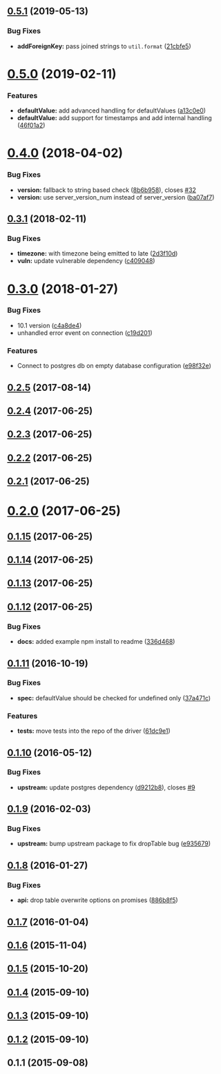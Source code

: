 ## [0.5.1](https://github.com/db-migrate/pg/compare/v0.5.0...v0.5.1) (2019-05-13)


### Bug Fixes

* **addForeignKey:** pass joined strings to `util.format` ([21cbfe5](https://github.com/db-migrate/pg/commit/21cbfe5))



<a name="0.5.0"></a>
# [0.5.0](https://github.com/db-migrate/pg/compare/v0.4.0...v0.5.0) (2019-02-11)


### Features

* **defaultValue:** add advanced handling for defaultValues ([a13c0e0](https://github.com/db-migrate/pg/commit/a13c0e0))
* **defaultValue:** add support for timestamps and add internal handling ([46f01a2](https://github.com/db-migrate/pg/commit/46f01a2))



<a name="0.4.0"></a>
# [0.4.0](https://github.com/db-migrate/pg/compare/v0.3.1...v0.4.0) (2018-04-02)


### Bug Fixes

* **version:** fallback to string based check ([8b6b958](https://github.com/db-migrate/pg/commit/8b6b958)), closes [#32](https://github.com/db-migrate/pg/issues/32)
* **version:** use server_version_num instead of server_version ([ba07af7](https://github.com/db-migrate/pg/commit/ba07af7))



<a name="0.3.1"></a>
## [0.3.1](https://github.com/db-migrate/pg/compare/v0.3.0...v0.3.1) (2018-02-11)


### Bug Fixes

* **timezone:** with timezone being emitted to late ([2d3f10d](https://github.com/db-migrate/pg/commit/2d3f10d))
* **vuln:** update vulnerable dependency ([c409048](https://github.com/db-migrate/pg/commit/c409048))



<a name="0.3.0"></a>
# [0.3.0](https://github.com/db-migrate/pg/compare/v0.2.5...v0.3.0) (2018-01-27)


### Bug Fixes

* 10.1 version ([c4a8de4](https://github.com/db-migrate/pg/commit/c4a8de4))
* unhandled error event on connection ([c19d201](https://github.com/db-migrate/pg/commit/c19d201))


### Features

* Connect to postgres db on empty database configuration ([e98f32e](https://github.com/db-migrate/pg/commit/e98f32e))



<a name="0.2.5"></a>
## [0.2.5](https://github.com/db-migrate/pg/compare/v0.2.4...v0.2.5) (2017-08-14)



<a name="0.2.4"></a>
## [0.2.4](https://github.com/db-migrate/pg/compare/v0.2.3...v0.2.4) (2017-06-25)



<a name="0.2.3"></a>
## [0.2.3](https://github.com/db-migrate/pg/compare/v0.2.2...v0.2.3) (2017-06-25)



<a name="0.2.2"></a>
## [0.2.2](https://github.com/db-migrate/pg/compare/v0.2.1...v0.2.2) (2017-06-25)



<a name="0.2.1"></a>
## [0.2.1](https://github.com/db-migrate/pg/compare/v0.2.0...v0.2.1) (2017-06-25)



<a name="0.2.0"></a>
# [0.2.0](https://github.com/db-migrate/pg/compare/v0.1.15...v0.2.0) (2017-06-25)



<a name="0.1.15"></a>
## [0.1.15](https://github.com/db-migrate/pg/compare/v0.1.14...v0.1.15) (2017-06-25)



<a name="0.1.14"></a>
## [0.1.14](https://github.com/db-migrate/pg/compare/v0.1.13...v0.1.14) (2017-06-25)



<a name="0.1.13"></a>
## [0.1.13](https://github.com/db-migrate/pg/compare/v0.1.12...v0.1.13) (2017-06-25)



<a name="0.1.12"></a>
## [0.1.12](https://github.com/db-migrate/pg/compare/v0.1.11...v0.1.12) (2017-06-25)


### Bug Fixes

* **docs:** added example npm install to readme ([336d468](https://github.com/db-migrate/pg/commit/336d468))



<a name="0.1.11"></a>
## [0.1.11](https://github.com/db-migrate/pg/compare/v0.1.10...v0.1.11) (2016-10-19)


### Bug Fixes

* **spec:** defaultValue should be checked for undefined only ([37a471c](https://github.com/db-migrate/pg/commit/37a471c))


### Features

* **tests:** move tests into the repo of the driver ([61dc9e1](https://github.com/db-migrate/pg/commit/61dc9e1))



<a name="0.1.10"></a>
## [0.1.10](https://github.com/db-migrate/pg/compare/v0.1.9...v0.1.10) (2016-05-12)


### Bug Fixes

* **upstream:** update postgres dependency ([d9212b8](https://github.com/db-migrate/pg/commit/d9212b8)), closes [#9](https://github.com/db-migrate/pg/issues/9)



<a name="0.1.9"></a>
## [0.1.9](https://github.com/db-migrate/pg/compare/v0.1.8...v0.1.9) (2016-02-03)


### Bug Fixes

* **upstream:** bump upstream package to fix dropTable bug ([e935679](https://github.com/db-migrate/pg/commit/e935679))



<a name="0.1.8"></a>
## [0.1.8](https://github.com/db-migrate/pg/compare/v0.1.7...v0.1.8) (2016-01-27)


### Bug Fixes

* **api:** drop table overwrite options on promises ([886b8f5](https://github.com/db-migrate/pg/commit/886b8f5))



<a name="0.1.7"></a>
## [0.1.7](https://github.com/db-migrate/pg/compare/v0.1.6...v0.1.7) (2016-01-04)



<a name="0.1.6"></a>
## [0.1.6](https://github.com/db-migrate/pg/compare/v0.1.5...v0.1.6) (2015-11-04)



<a name="0.1.5"></a>
## [0.1.5](https://github.com/db-migrate/pg/compare/v0.1.4...v0.1.5) (2015-10-20)



<a name="0.1.4"></a>
## [0.1.4](https://github.com/db-migrate/pg/compare/v0.1.3...v0.1.4) (2015-09-10)



<a name="0.1.3"></a>
## [0.1.3](https://github.com/db-migrate/pg/compare/v0.1.2...v0.1.3) (2015-09-10)



<a name="0.1.2"></a>
## [0.1.2](https://github.com/db-migrate/pg/compare/v0.1.1...v0.1.2) (2015-09-10)



<a name="0.1.1"></a>
## 0.1.1 (2015-09-08)



